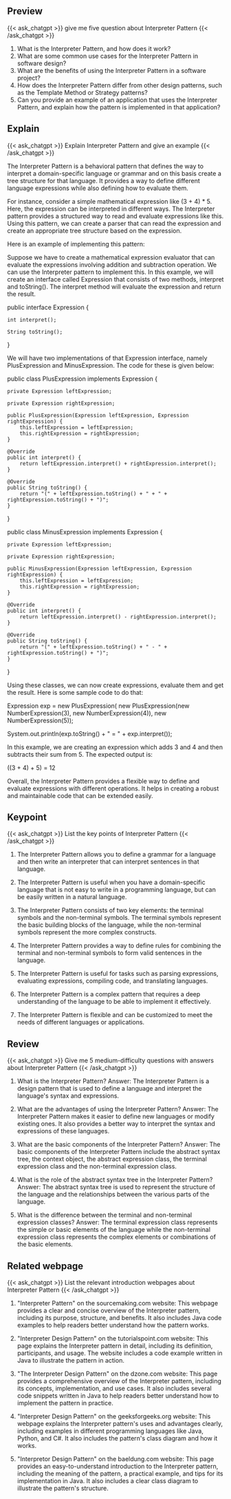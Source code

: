## Preview
{{< ask_chatgpt >}}
give me five question about Interpreter Pattern
{{< /ask_chatgpt >}}



1. What is the Interpreter Pattern, and how does it work?
2. What are some common use cases for the Interpreter Pattern in software design?
3. What are the benefits of using the Interpreter Pattern in a software project?
4. How does the Interpreter Pattern differ from other design patterns, such as the Template Method or Strategy patterns?
5. Can you provide an example of an application that uses the Interpreter Pattern, and explain how the pattern is implemented in that application?   

## Explain
{{< ask_chatgpt >}}
Explain Interpreter Pattern and give an example
{{< /ask_chatgpt >}}



The Interpreter Pattern is a behavioral pattern that defines the way to interpret a domain-specific language or grammar and on this basis create a tree structure for that language. It provides a way to define different language expressions while also defining how to evaluate them.

For instance, consider a simple mathematical expression like (3 + 4) * 5. Here, the expression can be interpreted in different ways. The Interpreter pattern provides a structured way to read and evaluate expressions like this. Using this pattern, we can create a parser that can read the expression and create an appropriate tree structure based on the expression.

Here is an example of implementing this pattern:

Suppose we have to create a mathematical expression evaluator that can evaluate the expressions involving addition and subtraction operation. We can use the Interpreter pattern to implement this. In this example, we will create an interface called Expression that consists of two methods, interpret and toString(). The interpret method will evaluate the expression and return the result.

public interface Expression {

    int interpret();

    String toString();

}

We will have two implementations of that Expression interface, namely PlusExpression and MinusExpression. The code for these is given below:

public class PlusExpression implements Expression {

    private Expression leftExpression;

    private Expression rightExpression;

    public PlusExpression(Expression leftExpression, Expression rightExpression) {
        this.leftExpression = leftExpression;
        this.rightExpression = rightExpression;
    }

    @Override
    public int interpret() {
        return leftExpression.interpret() + rightExpression.interpret();
    }

    @Override
    public String toString() {
        return "(" + leftExpression.toString() + " + " + rightExpression.toString() + ")";
    }

}


public class MinusExpression implements Expression {

    private Expression leftExpression;

    private Expression rightExpression;

    public MinusExpression(Expression leftExpression, Expression rightExpression) {
        this.leftExpression = leftExpression;
        this.rightExpression = rightExpression;
    }

    @Override
    public int interpret() {
        return leftExpression.interpret() - rightExpression.interpret();
    }

    @Override
    public String toString() {
        return "(" + leftExpression.toString() + " - " + rightExpression.toString() + ")";
    }
}

Using these classes, we can now create expressions, evaluate them and get the result. Here is some sample code to do that:

Expression exp = new PlusExpression(
    new PlusExpression(new NumberExpression(3), new NumberExpression(4)),
    new NumberExpression(5));

System.out.println(exp.toString() + " = " + exp.interpret());

In this example, we are creating an expression which adds 3 and 4 and then subtracts their sum from 5. The expected output is:

((3 + 4) + 5) = 12

Overall, the Interpreter Pattern provides a flexible way to define and evaluate expressions with different operations. It helps in creating a robust and maintainable code that can be extended easily.   

## Keypoint
{{< ask_chatgpt >}}
List the key points of Interpreter Pattern
{{< /ask_chatgpt >}}



1. The Interpreter Pattern allows you to define a grammar for a language and then write an interpreter that can interpret sentences in that language.

2. The Interpreter Pattern is useful when you have a domain-specific language that is not easy to write in a programming language, but can be easily written in a natural language.

3. The Interpreter Pattern consists of two key elements: the terminal symbols and the non-terminal symbols. The terminal symbols represent the basic building blocks of the language, while the non-terminal symbols represent the more complex constructs.

4. The Interpreter Pattern provides a way to define rules for combining the terminal and non-terminal symbols to form valid sentences in the language.

5. The Interpreter Pattern is useful for tasks such as parsing expressions, evaluating expressions, compiling code, and translating languages.

6. The Interpreter Pattern is a complex pattern that requires a deep understanding of the language to be able to implement it effectively.

7. The Interpreter Pattern is flexible and can be customized to meet the needs of different languages or applications.   

## Review
{{< ask_chatgpt >}}
Give me 5 medium-difficulty questions with answers about Interpreter Pattern
{{< /ask_chatgpt >}}



1. What is the Interpreter Pattern?
Answer: The Interpreter Pattern is a design pattern that is used to define a language and interpret the language's syntax and expressions.

2. What are the advantages of using the Interpreter Pattern?
Answer: The Interpreter Pattern makes it easier to define new languages or modify existing ones. It also provides a better way to interpret the syntax and expressions of these languages.

3. What are the basic components of the Interpreter Pattern?
Answer: The basic components of the Interpreter Pattern include the abstract syntax tree, the context object, the abstract expression class, the terminal expression class and the non-terminal expression class.

4. What is the role of the abstract syntax tree in the Interpreter Pattern?
Answer: The abstract syntax tree is used to represent the structure of the language and the relationships between the various parts of the language.

5. What is the difference between the terminal and non-terminal expression classes?
Answer: The terminal expression class represents the simple or basic elements of the language while the non-terminal expression class represents the complex elements or combinations of the basic elements.   

## Related webpage
{{< ask_chatgpt >}}
List the relevant introduction webpages about Interpreter Pattern
{{< /ask_chatgpt >}}



1. "Interpreter Pattern" on the sourcemaking.com website: This webpage provides a clear and concise overview of the Interpreter pattern, including its purpose, structure, and benefits. It also includes Java code examples to help readers better understand how the pattern works.

2. "Interpreter Design Pattern" on the tutorialspoint.com website: This page explains the Interpreter pattern in detail, including its definition, participants, and usage. The website includes a code example written in Java to illustrate the pattern in action.

3. "The Interpreter Design Pattern" on the dzone.com website: This page provides a comprehensive overview of the Interpreter pattern, including its concepts, implementation, and use cases. It also includes several code snippets written in Java to help readers better understand how to implement the pattern in practice.

4. "Interpreter Design Pattern" on the geeksforgeeks.org website: This webpage explains the Interpreter pattern's uses and advantages clearly, including examples in different programming languages like Java, Python, and C#. It also includes the pattern's class diagram and how it works.

5. "Interpretor Design Pattern" on the baeldung.com website: This page provides an easy-to-understand introduction to the Interpreter pattern, including the meaning of the pattern, a practical example, and tips for its implementation in Java. It also includes a clear class diagram to illustrate the pattern's structure.   

